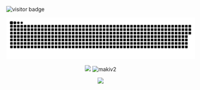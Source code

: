 <!-- VISITOR COUNTER -->
![visitor badge](https://visitor-badge.glitch.me/badge?page_id=makiv2.visitor-badge&left_color=red&right_color=green&left_text=You%20Are%20Visitor%20Number:)


<!-- SNAKE GAME -->
<p align="center"> <a href=#><img src="contributions.svg"></a>

    
    
<!-- STREAKSTATS... -->    
<p align="center"> <img src="https://streak-stats.demolab.com?user=makiv2&theme=git-dark&fire=00DDA7&currStreakNum=00DDA7">

    
<!-- STATS --> <!-- THEMES: gotham, maroongold -->
 <img src="https://github-readme-stats-git-masterrstaa-rickstaa.vercel.app/api?username=makiv2&show_icons=true&theme=maroongold" alt="makiv2" />

    
<!-- LANGUAGES --> <!-- THEMES: highcontrast, maroongold -->
<p align="center"><img src="https://github-readme-stats-git-masterrstaa-rickstaa.vercel.app/api/top-langs/?username=makiv2&hide_title=true&layout=compact&theme=maroongold">


<!-- TEST... -->
